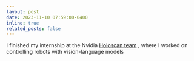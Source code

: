 ```yaml
---
layout: post
date: 2023-11-10 07:59:00-0400
inline: true
related_posts: false
---
```


I finished my internship at the Nvidia <a href="https://www.nvidia.com/en-us/clara/medical-devices/">Holoscan team</a> , where I worked on controlling robots with vision-language models
